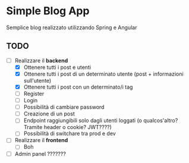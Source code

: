 # Simple Blog App
 Semplice blog realizzato utilizzando Spring e Angular

## TODO
- [ ] Realizzare il **backend**
  - [x] Ottenere tutti i post e utenti
  - [x] Ottenere tutti i post di un determinato utente (post + informazioni sull'utente)
  - [x] Ottenere tutti i post con un determinato/i tag
  - [ ] Register
  - [ ] Login
  - [ ] Possibilità di cambiare password
  - [ ] Creazione di un post
  - [ ] Endpoint raggiungibili solo dagli utenti loggati (o qualcos'altro? Tramite header o cookie? JWT????)
  - [ ] Possibilità di switchare tra prod e dev

- [ ] Realizzare il **frontend**
  - [ ] Boh

- [ ] Admin panel ???????
